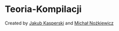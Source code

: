 # Teoria-Kompilacji
Created by [Jakub Kasperski](https://github.com/Spontaniczny) and [Michał Nożkiewicz](https://github.com/michal200292)

